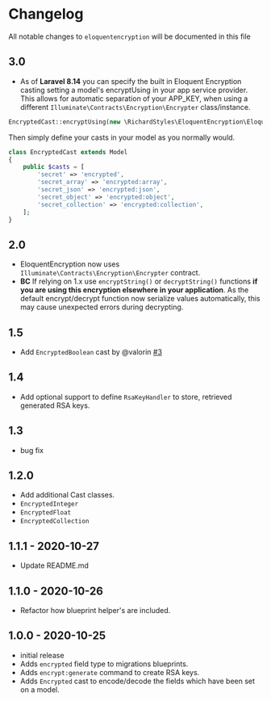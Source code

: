 # Changelog

All notable changes to `eloquentencryption` will be documented in this file

## 3.0

- As of **Laravel 8.14** you can specify the built in Eloquent Encryption casting setting a model's encryptUsing in your app service provider. This allows for automatic separation of your APP_KEY, when using a different `Illuminate\Contracts\Encryption\Encrypter` class/instance.
 
```php
EncryptedCast::encryptUsing(new \RichardStyles\EloquentEncryption\EloquentEncryption);
```

Then simply define your casts in your model as you normally would.

```php
class EncryptedCast extends Model
{
    public $casts = [
        'secret' => 'encrypted',
        'secret_array' => 'encrypted:array',
        'secret_json' => 'encrypted:json',
        'secret_object' => 'encrypted:object',
        'secret_collection' => 'encrypted:collection',
    ];
}
```

## 2.0
- EloquentEncryption now uses `Illuminate\Contracts\Encryption\Encrypter` contract.
- **BC** If relying on 1.x use `encryptString()` or `decryptString()` functions **if you are using this encryption elsewhere in your application**. As the default encrypt/decrypt function now serialize values automatically, this may cause unexpected errors during decrypting.

## 1.5
- Add `EncryptedBoolean` cast by @valorin [#3](https://github.com/RichardStyles/EloquentEncryption/pull/3)

## 1.4
- Add optional support to define `RsaKeyHandler` to store, retrieved generated RSA keys.

## 1.3
- bug fix

## 1.2.0 
- Add additional Cast classes.
- `EncryptedInteger` 
- `EncryptedFloat`
- `EncryptedCollection`

## 1.1.1 - 2020-10-27
- Update README.md

## 1.1.0 - 2020-10-26
- Refactor how blueprint helper's are included.

## 1.0.0 - 2020-10-25

- initial release
- Adds `encrypted` field type to migrations blueprints.
- Adds `encrypt:generate` command to create RSA keys.
- Adds `Encrypted` cast to encode/decode the fields which have been set on a model.
